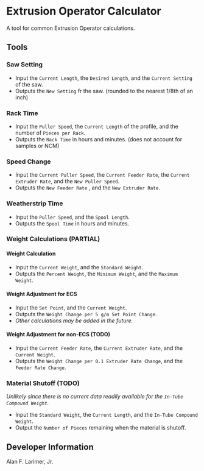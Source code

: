 # Extrusion Operator Calculator
A tool for common Extrusion Operator calculations.


## Tools
### Saw Setting
- Input the `Current Length`, the `Desired Length`, and the `Current Setting` of the saw.
- Outputs the `New Setting` fr the saw. (rounded to the nearest 1/8th of an inch)

### Rack Time
- Input the `Puller Speed`, the `Current Length` of the profile, and the number of  `Pieces per Rack`.
- Outputs the `Rack Time` in hours and minutes. (does not account for samples or NCM)

### Speed Change
- Input the `Current Puller Speed`, the `Current Feeder Rate`, the `Current Extruder Rate`, and the `New Puller Speed`.
- Outputs the `New Feeder Rate` , and the `New Extruder Rate`.

### Weatherstrip Time
- Input the `Puller Speed`, and the `Spool Length`.
- Outputs the `Spool Time` in hours and minutes.

### Weight Calculations (PARTIAL)
#### Weight Calculation
- Input the `Current Weight`, and the `Standard Weight`.
- Outputs the `Percent Weight`, the `Minimum Weight`, and the `Maximum Weight`.

#### Weight Adjustment for ECS
- Input the `Set Point`, and the `Current Weight`.
- Outputs the `Weight Change per 5 g/m Set Point Change`.
- *Other calculations may be added in the future.*

#### Weight Adjustment for non-ECS (TODO)
- Input the `Current Feeder Rate`, the `Current Extruder Rate`, and the `Current Weight`.
- Outputs the `Weight Change per 0.1 Extruder Rate Change`, and the `Feeder Rate Change`.

### Material Shutoff (TODO)
*Unlikely since there is no current data readily available for the `In-Tube Compound Weight`.*
- Input the `Standard Weight`, the `Current Length`, and the `In-Tube Compound Weight`.
- Output the `Number of Pieces` remaining when the material is shutoff.


## Developer Information
Alan F. Larimer, Jr.
